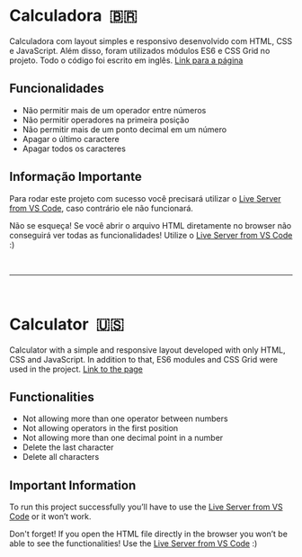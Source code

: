 # Calculadora &nbsp;🇧🇷
Calculadora com layout simples e responsivo desenvolvido com HTML, CSS e JavaScript. Além disso, foram utilizados módulos ES6 e CSS Grid no projeto. Todo o código foi escrito em inglês. [Link para a página](https://gabrielbezerrag.github.io/Calculator/)

## Funcionalidades
- Não permitir mais de um operador entre números
- Não permitir operadores na primeira posição
- Não permitir mais de um ponto decimal em um número
- Apagar o último caractere
- Apagar todos os caracteres

## Informação Importante
Para rodar este projeto com sucesso você precisará utilizar o [Live Server from VS Code](https://marketplace.visualstudio.com/items?itemName=ritwickdey.LiveServer), caso contrário ele não funcionará.

Não se esqueça! Se você abrir o arquivo HTML diretamente no browser não conseguirá ver todas as funcionalidades! Utilize o [Live Server from VS Code](https://marketplace.visualstudio.com/items?itemName=ritwickdey.LiveServer) :)
<p>&nbsp;</p>

---

<p>&nbsp;</p>

# Calculator  &nbsp;🇺🇸
Calculator with a simple and responsive layout developed with only HTML, CSS and JavaScript. In addition to that, ES6 modules and CSS Grid were used in the project. [Link to the page](https://gabrielbezerrag.github.io/Calculator/)

## Functionalities
- Not allowing more than one operator between numbers
- Not allowing operators in the first position
- Not allowing more than one decimal point in a number
- Delete the last character
- Delete all characters

## Important Information
To run this project successfully you’ll have to use the [Live Server from VS Code](https://marketplace.visualstudio.com/items?itemName=ritwickdey.LiveServer) or it won’t work.

Don't forget! If you open the HTML file directly in the browser you won’t be able to see the functionalities! Use the [Live Server from VS Code](https://marketplace.visualstudio.com/items?itemName=ritwickdey.LiveServer) :)

